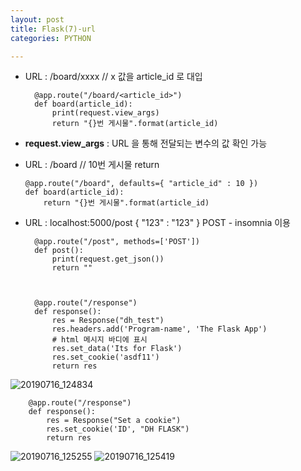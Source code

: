 ```yaml
---
layout: post
title: Flask(7)-url
categories: PYTHON

---
```



* URL : /board/xxxx // x 값을 article_id 로 대입


        @app.route("/board/<article_id>")
        def board(article_id):
            print(request.view_args)
            return "{}번 게시물".format(article_id)


* **request.view_args** : URL 을 통해 전달되는 변수의 값 확인 가능

    
* URL : /board      // 10번 게시물 return 
    
    
    
      @app.route("/board", defaults={ "article_id" : 10 })
      def board(article_id):
          return "{}번 게시물".format(article_id)
    
    
* URL : localhost:5000/post  { "123" : "123" }  POST - insomnia 이용

        @app.route("/post", methods=['POST'])
        def post():
            print(request.get_json())
            return ""



        @app.route("/response")
        def response():
            res = Response("dh_test")
            res.headers.add('Program-name', 'The Flask App')
            # html 메시지 바디에 표시
            res.set_data('Its for Flask')
            res.set_cookie('asdf11')
            return res



![20190716_124834](https://user-images.githubusercontent.com/47915302/61264572-0d4da180-a7c8-11e9-832e-beee0e207bff.png)


        @app.route("/response")
        def response():
            res = Response("Set a cookie")
            res.set_cookie('ID', "DH FLASK")
            return res
            
            
![20190716_125255](https://user-images.githubusercontent.com/47915302/61264765-a67cb800-a7c8-11e9-87ac-eb2533629940.png)
![20190716_125419](https://user-images.githubusercontent.com/47915302/61264825-d6c45680-a7c8-11e9-88b2-c7e8f3910136.png)



